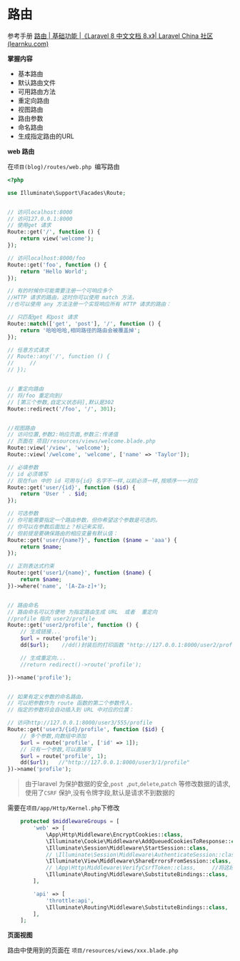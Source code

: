 # 路由

参考手册 [路由 | 基础功能 |《Laravel 8 中文文档 8.x》| Laravel China 社区 (learnku.com)](https://learnku.com/docs/laravel/8.x/routing/9365) 



**掌握内容**

- 基本路由
- 默认路由文件
- 可用路由方法
- 重定向路由
- 视图路由
- 路由参数
- 命名路由
- 生成指定路由的URL



**web 路由**

在`项目(blog)/routes/web.php `编写路由

```php
<?php

use Illuminate\Support\Facades\Route;


// 访问localhost:8000
// 访问127.0.0.1:8000
// 使用get 请求
Route::get('/', function () {
    return view('welcome');
});

// 访问localhost:8000/foo
Route::get('foo', function () {
    return 'Hello World';
});

// 有的时候你可能需要注册一个可响应多个 
//HTTP 请求的路由，这时你可以使用 match 方法，
//也可以使用 any 方法注册一个实现响应所有 HTTP 请求的路由：

// 只匹配get 和post 请求
Route::match(['get', 'post'], '/', function () {
    return '哈哈哈哈,相同路径的路由会被覆盖掉';
});

// 任意方式请求
// Route::any('/', function () {
//     //
// });


// 重定向路由
// 将/foo 重定向到/
// [第三个参数,自定义状态码],默认是302
Route::redirect('/foo', '/', 301);


//视图路由
// 访问位置,参数2:响应页面,参数三:传递值
// 页面在 项目/resources/views/welcome.blade.php
Route::view('/view', 'welcome');
Route::view('/welcome', 'welcome', ['name' => 'Taylor']);

// 必填参数
// id 必须填写
// 现在fun 中的 id 可用与{id} 名字不一样,以前必须一样,按顺序一一对应
Route::get('user/{id}', function ($id) {
    return 'User ' . $id;
});

// 可选参数
// 你可能需要指定一个路由参数，但你希望这个参数是可选的。
// 你可以在参数后面加上？标记来实现，
// 但前提是要确保路由的相应变量有默认值：
Route::get('user/{name?}', function ($name = 'aaa') {
    return $name;
});

// 正则表达式约束
Route::get('user1/{name}', function ($name) {
    return $name;
})->where('name', '[A-Za-z]+');


// 路由命名
// 路由命名可以方便地 为指定路由生成 URL  或者  重定向
//profile 指向 user2/profile
Route::get('user2/profile', function () {
    // 生成链接...
    $url = route('profile');
    dd($url);    //dd()封装后的打印函数 "http://127.0.0.1:8000/user2/profile"

    // 生成重定向...
    //return redirect()->route('profile');

})->name('profile');


// 如果有定义参数的命名路由，
// 可以把参数作为 route 函数的第二个参数传入，
// 指定的参数将会自动插入到 URL 中对应的位置：

// 访问http://127.0.0.1:8000/user3/555/profile
Route::get('user3/{id}/profile', function ($id) {
    // 多个参数,向数组中添加
    $url = route('profile', ['id' => 1]);
    // 只有一个参数,可以直接写
    $url = route('profile', 1);
    dd($url);   //"http://127.0.0.1:8000/user3/1/profile"
})->name('profile');

```

> 由于laravel 为保护数据的安全,`post `,`put`,`delete`,`patch` 等修改数据的请求,使用了`CSRF` 保护,没有令牌字段,默认是请求不到数据的

需要在`项目/app/Http/Kernel.php`下修改

```php
    protected $middlewareGroups = [
        'web' => [
            \App\Http\Middleware\EncryptCookies::class,
            \Illuminate\Cookie\Middleware\AddQueuedCookiesToResponse::class,
            \Illuminate\Session\Middleware\StartSession::class,
            // \Illuminate\Session\Middleware\AuthenticateSession::class,
            \Illuminate\View\Middleware\ShareErrorsFromSession::class,
            // \App\Http\Middleware\VerifyCsrfToken::class,		//将这段注释即可
            \Illuminate\Routing\Middleware\SubstituteBindings::class,
        ],

        'api' => [
            'throttle:api',
            \Illuminate\Routing\Middleware\SubstituteBindings::class,
        ],
    ];
```

**页面视图**

路由中使用到的页面在 `项目/resources/views/xxx.blade.php`


